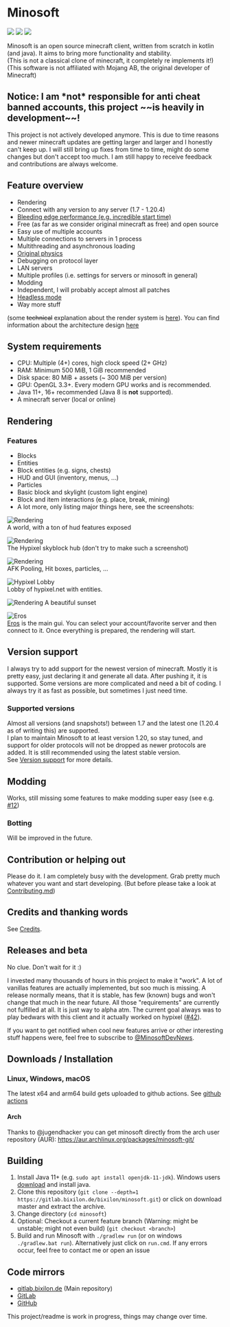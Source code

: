 # Minosoft

[<img src="https://img.shields.io/matrix/minosoft:matrix.org?style=for-the-badge">](https://matrix.to/#/#minosoft:matrix.org)
<img src="https://img.shields.io/gitlab/pipeline-status/bixilon/minosoft?branch=master&gitlab_url=https%3A%2F%2Fgitlab.bixilon.de&style=for-the-badge">
<img src="https://img.shields.io/badge/license-GPLv3-brightgreen?style=for-the-badge">

Minosoft is an open source minecraft client, written from scratch in kotlin (and java). It aims to bring more functionality and stability.  
(This is not a classical clone of minecraft, it completely re implements it!)  
(This software is not affiliated with Mojang AB, the original developer of Minecraft)

<h2>Notice: I am *not* responsible for anti cheat banned accounts, this project ~~is heavily in development~~!</h2>

This project is not actively developed anymore. This is due to time reasons and newer minecraft updates are getting larger and larger and I honestly can't keep up.
I will still bring up fixes from time to time, might do some changes but don't accept too much. I am still happy to receive feedback and contributions are always welcome.

## Feature overview

- Rendering
- Connect with any version to any server  (1.7 - 1.20.4)
- [Bleeding edge performance (e.g. incredible start time)](/doc/Performance.md)
- Free (as far as we consider original minecraft as free) and open source
- Easy use of multiple accounts
- Multiple connections to servers in 1 process
- Multithreading and asynchronous loading
- [Original physics](/doc/Physics.md)
- Debugging on protocol layer
- LAN servers
- Multiple profiles (i.e. settings for servers or minosoft in general)
- Modding
- Independent, I will probably accept almost all patches
- [Headless mode](/doc/Headless.md)
- Way more stuff

(some ~~technical~~ explanation about the render system is [here](/doc/rendering/ReadMe.md)). You can find information about the architecture design [here](/doc/Architecture.md)

## System requirements

- CPU: Multiple (4+) cores, high clock speed (2+ GHz)
- RAM: Minimum 500 MiB, 1 GiB recommended
- Disk space: 80 MiB + assets (~ 300 MiB per version)
- GPU: OpenGL 3.3+. Every modern GPU works and is recommended.
- Java 11+, 16+ recommended (Java 8 is **not** supported).
- A minecraft server (local or online)

## Rendering

### Features

- Blocks
- Entities
- Block entities (e.g. signs, chests)
- HUD and GUI (inventory, menus, ...)
- Particles
- Basic block and skylight (custom light engine)
- Block and item interactions (e.g. place, break, mining)
- A lot more, only listing major things here, see the screenshots:

![Rendering](doc/img/rendering5.png)  
A world, with a ton of hud features exposed

![Rendering](doc/img/hypixel_skyblock.png)  
The Hypixel skyblock hub (don't try to make such a screenshot)

![Rendering](doc/img/afk_pool.png)  
AFK Pooling, Hit boxes, particles, ...

![Hypixel Lobby](doc/img/hypixel_lobby.png)  
Lobby of hypixel.net with entities.

![Rendering](doc/img/sunset.png)
A beautiful sunset

![Eros](doc/img/eros.png)  
[Eros](https://en.wikipedia.org/wiki/Eros) is the main gui. You can select your account/favorite server and then connect to it. Once everything is prepared, the rendering will start.

## Version support

I always try to add support for the newest version of minecraft. Mostly it is pretty easy, just declaring it and generate all data. After pushing it, it is supported. Some versions are more complicated and need a bit of coding. I always try it as fast as possible, but sometimes I just need time.

### Supported versions

Almost all versions (and snapshots!) between 1.7 and the latest one (1.20.4 as of writing this) are supported.  
I plan to maintain Minosoft to at least version 1.20, so stay tuned, and support for older protocols will not be dropped as newer protocols are added. It is still recommended using the latest stable version.  
See [Version support](/doc/VersionSupport.md) for more details.

## Modding

Works, still missing some features to make modding super easy (see e.g. [#12](https://gitlab.bixilon.de/bixilon/minosoft/-/issues/12))

### Botting

Will be improved in the future.

## Contribution or helping out

Please do it. I am completely busy with the development. Grab pretty much whatever you want and start developing.
(But before please take a look at [Contributing.md](/Contributing.md))

## Credits and thanking words

See [Credits](Credits.md).

## Releases and beta

No clue. Don't wait for it :)

I invested many thousands of hours in this project to make it "work". A lot of vanillas features are actually implemented, but soo much is missing.
A release normally means, that it is stable, has few (known) bugs and won't change that much in the near future.
All those "requirements" are currently not fulfilled at all. It is just way to alpha atm. The current goal always was to play bedwars with this client and it actually worked on hypixel ([#42](https://gitlab.bixilon.de/bixilon/minosoft/-/issues/42)).

If you want to get notified when cool new features arrive or other interesting stuff happens were, feel free to subscribe to [@MinosoftDevNews](https://t.me/MinosoftDevNews).

## Downloads / Installation

### Linux, Windows, macOS

The latest x64 and arm64 build gets uploaded to github actions. See [github actions](https://github.com/Bixilon/Minosoft/actions/?ref=gitlab.bixilon.de)


#### Arch

Thanks to @jugendhacker you can get minosoft directly from the arch user repository (AUR): https://aur.archlinux.org/packages/minosoft-git/

## Building

1. Install Java 11+ (e.g. `sudo apt install openjdk-11-jdk`). Windows users [download](https://www.azul.com/downloads/?package=jdk#zulu) and install java.
2. Clone this repository (`git clone --depth=1 https://gitlab.bixilon.de/bixilon/minosoft.git`) or click on download master and extract the archive.
3. Change directory (`cd minosoft`)
4. Optional: Checkout a current feature branch (Warning: might be unstable; might not even build) (`git checkout <branch>`)
5. Build and run Minosoft with `./gradlew run` (or on windows `./gradlew.bat run`). Alternatively just click on `run.cmd`. If any errors occur, feel free to contact me or open an issue

## Code mirrors

- [gitlab.bixilon.de](https://gitlab.bixilon.de/bixilon/minosoft/) (Main repository)
- [GitLab](https://gitlab.com/Bixilon/minosoft)
- [GitHub](https://github.com/Bixilon/Minosoft/?ref=gitlab.bixilon.de)

This project/readme is work in progress, things may change over time.
